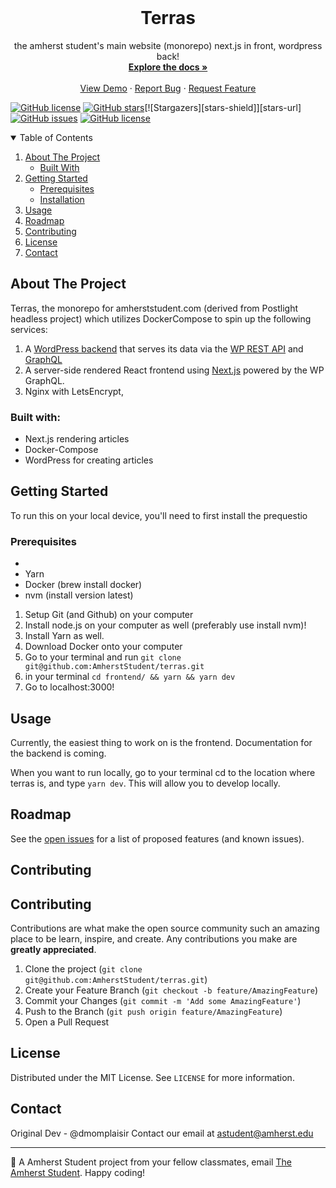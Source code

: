 
<!-- PROJECT LOGO -->
<br />
<p align="center">
 

  <h1 align="center">Terras</h1>

  <p align="center">
    the amherst student's main website (monorepo) next.js in front, wordpress back!
    <br />
    <a href="https://github.com/amherststudent/terras"><strong>Explore the docs »</strong></a>
    <br />
    <br />
    <a href="https://amherststudent.com">View Demo</a>
    ·
    <a href="https://github.com/amherststudent/terras/issues">Report Bug</a>
    ·
    <a href="https://github.com/amherststudent/terras/issues">Request Feature</a>
  </p>
</p>

[![GitHub license](https://img.shields.io/github/license/AmherstStudent/terras)](https://github.com/AmherstStudent/terras/blob/master/LICENSE)
[![GitHub stars](https://img.shields.io/github/stars/AmherstStudent/terras)](https://github.com/AmherstStudent/terras/stargazers)[![Stargazers][stars-shield]][stars-url]
[![GitHub issues](https://img.shields.io/github/issues/AmherstStudent/terras)](https://github.com/AmherstStudent/terras/issues)
[![GitHub license](https://img.shields.io/github/license/AmherstStudent/terras)](https://github.com/AmherstStudent/terras/blob/master/LICENSE)


<!-- TABLE OF CONTENTS -->
<details open="open">
  <summary>Table of Contents</summary>
  <ol>
    <li>
      <a href="#about-the-project">About The Project</a>
      <ul>
        <li><a href="#built-with">Built With</a></li>
      </ul>
    </li>
    <li>
      <a href="#getting-started">Getting Started</a>
      <ul>
        <li><a href="#prerequisites">Prerequisites</a></li>
        <li><a href="#installation">Installation</a></li>
      </ul>
    </li>
    <li><a href="#usage">Usage</a></li>
    <li><a href="#roadmap">Roadmap</a></li>
    <li><a href="#contributing">Contributing</a></li>
    <li><a href="#license">License</a></li>
    <li><a href="#contact">Contact</a></li>
  </ol>
</details>

## About The Project
Terras, the monorepo for amherststudent.com (derived from Postlight headless project) which utilizes DockerCompose to spin up the following services: 


1.  A [WordPress backend](admin.amherststudent.com/) that serves its data via the [WP REST API](https://developer.wordpress.org/rest-api/) and [GraphQL](http://graphql.org/)
2.  A server-side rendered React frontend using [Next.js](https://github.com/zeit/next.js/) powered by the WP GraphQL.
3. Nginx with LetsEncrypt,


### Built with: 
* Next.js rendering articles
* Docker-Compose 
* WordPress for creating articles


## Getting Started

To run this on your local device, you'll need to first install the prequestio 

### Prerequisites
* 
* Yarn
* Docker (brew install docker)
* nvm (install version latest)

1. Setup Git (and Github) on your computer
2. Install node.js on your computer as well (preferably use install nvm)!
3. Install Yarn as well. 
4. Download Docker onto your computer
5. Go to your terminal and run ```git clone git@github.com:AmherstStudent/terras.git```
6. in your terminal `cd frontend/ && yarn && yarn dev`
7. Go to localhost:3000!


## Usage 

Currently, the easiest thing to work on is the frontend. Documentation for the backend is coming. 

When you want to run locally, go to your terminal cd to the location where terras is, and type `yarn dev`. This will allow you to develop locally.

## Roadmap 
See the [open issues](https://github.com/AmherstStudent/terras) for a list of proposed features (and known issues).

## Contributing 

<!-- CONTRIBUTING -->
## Contributing

Contributions are what make the open source community such an amazing place to be learn, inspire, and create. Any contributions you make are **greatly appreciated**.

1. Clone the project (`git clone git@github.com:AmherstStudent/terras.git`)
2. Create your Feature Branch (`git checkout -b feature/AmazingFeature`)
3. Commit your Changes (`git commit -m 'Add some AmazingFeature'`)
4. Push to the Branch (`git push origin feature/AmazingFeature`)
5. Open a Pull Request

<!-- LICENSE -->
## License

Distributed under the MIT License. See `LICENSE` for more information.

<!-- CONTACT -->
## Contact

Original Dev - @dmomplaisir
Contact our email at astudent@amherst.edu



---
🔬 A Amherst Student project from your fellow classmates, email [The Amherst Student](mailto:astudent@amherst.edu). Happy coding!

